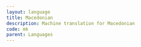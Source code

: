 ```yaml
---
layout: language
title: Macedonian
description: Machine translation for Macedonian
code: mk
parent: Languages
---
```

